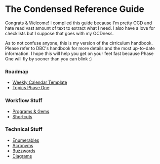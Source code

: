 # The Condensed Reference Guide

Congrats & Welcome! I compiled this guide because I'm pretty OCD and hate read vast amount of text to extract what I need. I also have a love for checklists but I suppose that goes with my OCDness.

As to not confuse anyone, this is my version of the cirriculum handbook. Please refer to DBC's handbook for more details and the most up-to-date information. I hope this will help you get on your feet fast because Phase One will fly by sooner than you can blink  :)

### Roadmap
- [Weekly Calendar Template](https://docs.google.com/spreadsheets/d/1SS-ExFak9GuPYbP_kbC5LlQq9lgDZ-xAIA1h6Jcl-BA/edit?usp=sharing)
- [Topics Phase One](topics.md)

### Workflow Stuff
- [Programs & Gems](programs.md)
- [Shortcuts](shortcuts.md)

### Technical Stuff
- [Enumerables](enumerables.md)
- [Acronyms](https://docs.google.com/spreadsheets/d/1jbE01iIeYKw7dstl5q2TfdUceCEKdTFKrC9itn0CV_Y/edit?usp=sharing)
- [Buzzwords](buzzwords.md)
- [Diagrams](diagrams.md)
